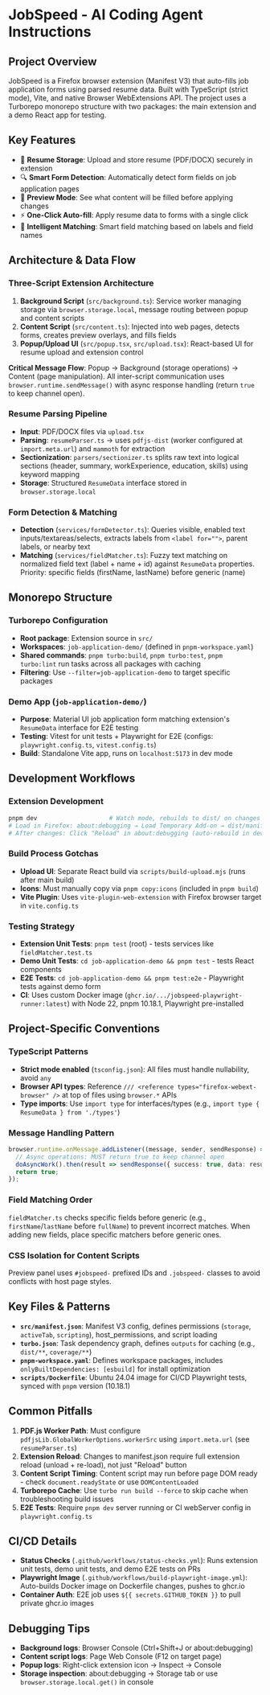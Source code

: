 # JobSpeed - AI Coding Agent Instructions

## Project Overview

JobSpeed is a Firefox browser extension (Manifest V3) that auto-fills job application forms using parsed resume data. Built with TypeScript (strict mode), Vite, and native Browser WebExtensions API. The project uses a Turborepo monorepo structure with two packages: the main extension and a demo React app for testing.

## Key Features

- 📄 **Resume Storage**: Upload and store resume (PDF/DOCX) securely in extension
- 🔍 **Smart Form Detection**: Automatically detect form fields on job application pages
- 👀 **Preview Mode**: See what content will be filled before applying changes
- ⚡ **One-Click Auto-fill**: Apply resume data to forms with a single click
- 🎯 **Intelligent Matching**: Smart field matching based on labels and field names

## Architecture & Data Flow

### Three-Script Extension Architecture
1. **Background Script** (`src/background.ts`): Service worker managing storage via `browser.storage.local`, message routing between popup and content scripts
2. **Content Script** (`src/content.ts`): Injected into web pages, detects forms, creates preview overlays, and fills fields
3. **Popup/Upload UI** (`src/popup.tsx`, `src/upload.tsx`): React-based UI for resume upload and extension control

**Critical Message Flow**: Popup → Background (storage operations) → Content (page manipulation). All inter-script communication uses `browser.runtime.sendMessage()` with async response handling (return `true` to keep channel open).

### Resume Parsing Pipeline
- **Input**: PDF/DOCX files via `upload.tsx`
- **Parsing**: `resumeParser.ts` → uses `pdfjs-dist` (worker configured at `import.meta.url`) and `mammoth` for extraction
- **Sectionization**: `parsers/sectionizer.ts` splits raw text into logical sections (header, summary, workExperience, education, skills) using keyword mapping
- **Storage**: Structured `ResumeData` interface stored in `browser.storage.local`

### Form Detection & Matching
- **Detection** (`services/formDetector.ts`): Queries visible, enabled text inputs/textareas/selects, extracts labels from `<label for="">`, parent labels, or nearby text
- **Matching** (`services/fieldMatcher.ts`): Fuzzy text matching on normalized field text (label + name + id) against `ResumeData` properties. Priority: specific fields (firstName, lastName) before generic (name)

## Monorepo Structure

### Turborepo Configuration
- **Root package**: Extension source in `src/`
- **Workspaces**: `job-application-demo/` (defined in `pnpm-workspace.yaml`)
- **Shared commands**: `pnpm turbo:build`, `pnpm turbo:test`, `pnpm turbo:lint` run tasks across all packages with caching
- **Filtering**: Use `--filter=job-application-demo` to target specific packages

### Demo App (`job-application-demo/`)
- **Purpose**: Material UI job application form matching extension's `ResumeData` interface for E2E testing
- **Testing**: Vitest for unit tests + Playwright for E2E (configs: `playwright.config.ts`, `vitest.config.ts`)
- **Build**: Standalone Vite app, runs on `localhost:5173` in dev mode

## Development Workflows

### Extension Development
```bash
pnpm dev                    # Watch mode, rebuilds to dist/ on changes
# Load in Firefox: about:debugging → Load Temporary Add-on → dist/manifest.json
# After changes: Click "Reload" in about:debugging (auto-rebuild in dev mode)
```

### Build Process Gotchas
- **Upload UI**: Separate React build via `scripts/build-upload.mjs` (runs after main build)
- **Icons**: Must manually copy via `pnpm copy:icons` (included in `pnpm build`)
- **Vite Plugin**: Uses `vite-plugin-web-extension` with Firefox browser target in `vite.config.ts`

### Testing Strategy
- **Extension Unit Tests**: `pnpm test` (root) - tests services like `fieldMatcher.test.ts`
- **Demo Unit Tests**: `cd job-application-demo && pnpm test` - tests React components
- **E2E Tests**: `cd job-application-demo && pnpm test:e2e` - Playwright tests against demo form
- **CI**: Uses custom Docker image (`ghcr.io/.../jobspeed-playwright-runner:latest`) with Node 22, pnpm 10.18.1, Playwright pre-installed

## Project-Specific Conventions

### TypeScript Patterns
- **Strict mode enabled** (`tsconfig.json`): All files must handle nullability, avoid `any`
- **Browser API types**: Reference `/// <reference types="firefox-webext-browser" />` at top of files using `browser.*` APIs
- **Type imports**: Use `import type` for interfaces/types (e.g., `import type { ResumeData } from './types'`)

### Message Handling Pattern
```typescript
browser.runtime.onMessage.addListener((message, sender, sendResponse) => {
  // Async operations: MUST return true to keep channel open
  doAsyncWork().then(result => sendResponse({ success: true, data: result }));
  return true;
});
```

### Field Matching Order
`fieldMatcher.ts` checks specific fields before generic (e.g., `firstName`/`lastName` before `fullName`) to prevent incorrect matches. When adding new fields, place specific matchers before generic ones.

### CSS Isolation for Content Scripts
Preview panel uses `#jobspeed-` prefixed IDs and `.jobspeed-` classes to avoid conflicts with host page styles.

## Key Files & Patterns

- **`src/manifest.json`**: Manifest V3 config, defines permissions (`storage`, `activeTab`, `scripting`), host_permissions, and script loading
- **`turbo.json`**: Task dependency graph, defines `outputs` for caching (e.g., `dist/**`, `coverage/**`)
- **`pnpm-workspace.yaml`**: Defines workspace packages, includes `onlyBuiltDependencies: [esbuild]` for install optimization
- **`scripts/Dockerfile`**: Ubuntu 24.04 image for CI/CD Playwright tests, synced with `pnpm` version (10.18.1)

## Common Pitfalls

1. **PDF.js Worker Path**: Must configure `pdfjsLib.GlobalWorkerOptions.workerSrc` using `import.meta.url` (see `resumeParser.ts`)
2. **Extension Reload**: Changes to manifest.json require full extension reload (unload + re-load), not just "Reload" button
3. **Content Script Timing**: Content script may run before page DOM ready - check `document.readyState` or use `DOMContentLoaded`
4. **Turborepo Cache**: Use `turbo run build --force` to skip cache when troubleshooting build issues
5. **E2E Tests**: Require `pnpm dev` server running or CI webServer config in `playwright.config.ts`

## CI/CD Details

- **Status Checks** (`.github/workflows/status-checks.yml`): Runs extension unit tests, demo unit tests, and demo E2E tests on PRs
- **Playwright Image** (`.github/workflows/build-playwright-image.yml`): Auto-builds Docker image on Dockerfile changes, pushes to ghcr.io
- **Container Auth**: E2E job uses `${{ secrets.GITHUB_TOKEN }}` to pull private ghcr.io images

## Debugging Tips

- **Background logs**: Browser Console (Ctrl+Shift+J or about:debugging)
- **Content script logs**: Page Web Console (F12 on target page)
- **Popup logs**: Right-click extension icon → Inspect → Console
- **Storage inspection**: about:debugging → Storage tab or use `browser.storage.local.get()` in console
